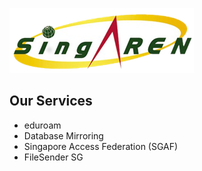 <!-- TITLE: SingAREN Technical Wiki -->
<!-- SUBTITLE: A wiki containing technical information regarding SingAREN services.-->

![Singaren Logo Transparency Small](/uploads/images/singaren-logo-transparency-small.png "Singaren Logo Transparency Small" ) 


## Our Services

* eduroam
* Database Mirroring
* Singapore Access Federation (SGAF)
* FileSender SG
